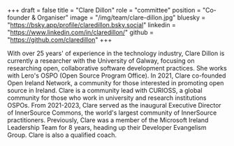 +++
draft = false
title = "Clare Dillon"
role = "committee"
position = "Co-founder & Organiser"
image = "/img/team/clare-dillon.jpg"
bluesky = "https://bsky.app/profile/claredillon.bsky.social"
linkedin = "https://www.linkedin.com/in/claredillon/"
github = "https://github.com/claredillon"
+++

With over 25 years' of experience in the technology industry, Clare Dillon is currently a researcher with the University of Galway, focusing on researching open, collaborative software development practices. She works with Lero's OSPO (Open Source Program Office). In 2021, Clare co-founded Open Ireland Network, a community for those interested in promoting open source in Ireland. Clare is a community lead with CURIOSS, a global community for those who work in university and research institutions OSPOs. From 2021-2023, Clare served as the inaugural Executive Director of InnerSource Commons, the world's largest community of InnerSource practitioners. Previously, Clare was a member of the Microsoft Ireland Leadership Team for 8 years, heading up their Developer Evangelism Group. Clare is also a qualified coach.
